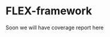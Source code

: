 # FLEX-framework 

Soon we will have coverage report here
<!-- Pytest Coverage Comment:Begin -->
<!-- Pytest Coverage Comment:End -->
